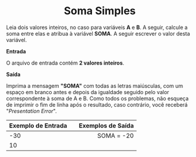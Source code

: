 <center>

  # Soma Simples

</center>

Leia dois valores inteiros, no caso para variáveis **A** e **B**. A seguir, calcule a soma entre elas e atribua à variável **SOMA**. A seguir escrever o valor desta variável.

**Entrada**

O arquivo de entrada contém **2 valores inteiros**.

**Saída**

Imprima a mensagem **"SOMA"** com todas as letras maiúsculas, com um espaço em branco antes e depois da igualdade seguido pelo valor correspondente à soma de A e B. Como todos os problemas, não esqueça de imprimir o fim de linha após o resultado, caso contrário, você receberá "*Presentation Error*".

<div align="center">

| Exemplo de Entrada  |              | Exemplos de Saída  |
| :------------------ | :----------: | -----------------: |
|        -30          |              |    SOMA = -20      |
|         10          |              |                    |

</div>

